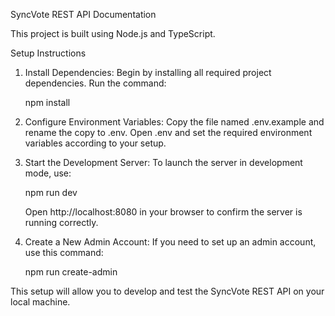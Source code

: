 SyncVote REST API Documentation

This project is built using Node.js and TypeScript.

Setup Instructions

1. Install Dependencies:
   Begin by installing all required project dependencies. Run the command:

   npm install

2. Configure Environment Variables:
   Copy the file named .env.example and rename the copy to .env.
   Open .env and set the required environment variables according to your setup.

3. Start the Development Server:
   To launch the server in development mode, use:

   npm run dev

   Open http://localhost:8080 in your browser to confirm the server is running correctly.

4. Create a New Admin Account:
   If you need to set up an admin account, use this command:

   npm run create-admin

This setup will allow you to develop and test the SyncVote REST API on your local machine.
